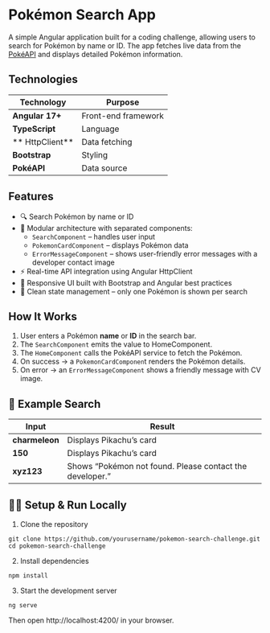 # Pokémon Search App
A simple Angular application built for a coding challenge, allowing users to search for Pokémon by name or ID.
The app fetches live data from the [PokéAPI](https://pokeapi.co/)
 and displays detailed Pokémon information.

## Technologies

| Technology            | Purpose             |
| --------------------- | ------------------- |
| **Angular 17+**       | Front-end framework |
| **TypeScript**        | Language            |
| ** HttpClient** | Data fetching       |
| **Bootstrap**         | Styling             |
| **PokéAPI**           | Data source         |


## Features

- 🔍 Search Pokémon by name or ID
- 🧱 Modular architecture with separated components:
  - ```SearchComponent``` – handles user input
  - ```PokemonCardComponent``` – displays Pokémon data
  - ```ErrorMessageComponent``` – shows user-friendly error messages with a developer contact image
- ⚡ Real-time API integration using Angular HttpClient
- 🎨 Responsive UI built with Bootstrap and Angular best practices
- 🧹 Clean state management – only one Pokémon is shown per search

## How It Works

1. User enters a Pokémon **name** or **ID** in the search bar.
2. The ```SearchComponent``` emits the value to HomeComponent.
3. The ```HomeComponent``` calls the PokéAPI service to fetch the Pokémon.
4. On success → a ```PokemonCardComponen```t renders the Pokémon details.
5. On error → an ```ErrorMessageComponent``` shows a friendly message with CV image.

## 🧪 Example Search
| Input            | Result             |
| --------------------- | ------------------- |
| **charmeleon**       | Displays Pikachu’s card |
| **150**        | Displays Pikachu’s card  |
| **xyz123**         | Shows “Pokémon not found. Please contact the developer.” |

## 🧑‍💻 Setup & Run Locally
1. Clone the repository
```
git clone https://github.com/yourusername/pokemon-search-challenge.git
cd pokemon-search-challenge
```

2. Install dependencies
```
npm install
```

3. Start the development server
```
ng serve
```


Then open http://localhost:4200/
 in your browser.
